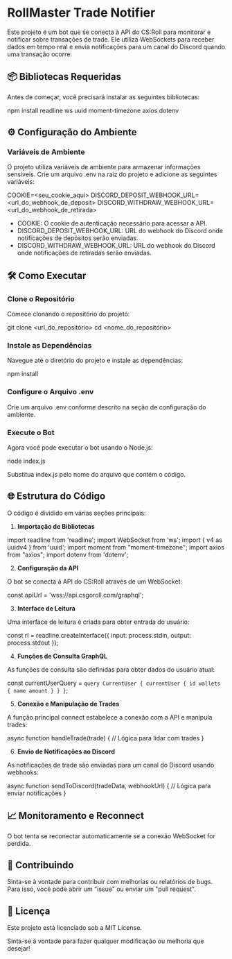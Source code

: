 # RollMaster Trade Notifier

Este projeto é um bot que se conecta à API do CS:Roll para monitorar e notificar sobre transações de trade. Ele utiliza WebSockets para receber dados em tempo real e envia notificações para um canal do Discord quando uma transação ocorre.

## 📦 Bibliotecas Requeridas

Antes de começar, você precisará instalar as seguintes bibliotecas:

npm install readline ws uuid moment-timezone axios dotenv

## ⚙️ Configuração do Ambiente

### Variáveis de Ambiente

O projeto utiliza variáveis de ambiente para armazenar informações sensíveis. Crie um arquivo .env na raiz do projeto e adicione as seguintes variáveis:

COOKIE=<seu_cookie_aqui>
DISCORD_DEPOSIT_WEBHOOK_URL=<url_do_webhook_de_deposit>
DISCORD_WITHDRAW_WEBHOOK_URL=<url_do_webhook_de_retirada>

- COOKIE: O cookie de autenticação necessário para acessar a API.
- DISCORD_DEPOSIT_WEBHOOK_URL: URL do webhook do Discord onde notificações de depósitos serão enviadas.
- DISCORD_WITHDRAW_WEBHOOK_URL: URL do webhook do Discord onde notificações de retiradas serão enviadas.

## 🛠️ Como Executar

### Clone o Repositório

Comece clonando o repositório do projeto:

git clone <url_do_repositório>
cd <nome_do_repositório>

### Instale as Dependências

Navegue até o diretório do projeto e instale as dependências:

npm install

### Configure o Arquivo .env

Crie um arquivo .env conforme descrito na seção de configuração do ambiente.

### Execute o Bot

Agora você pode executar o bot usando o Node.js:

node index.js

Substitua index.js pelo nome do arquivo que contém o código.

## 🌐 Estrutura do Código

O código é dividido em várias seções principais:

1. **Importação de Bibliotecas**

import readline from 'readline';
import WebSocket from 'ws';
import { v4 as uuidv4 } from 'uuid';
import moment from "moment-timezone";
import axios from "axios";
import dotenv from 'dotenv';

2. **Configuração da API**

O bot se conecta à API do CS:Roll através de um WebSocket:

const apiUrl = 'wss://api.csgoroll.com/graphql';

3. **Interface de Leitura**

Uma interface de leitura é criada para obter entrada do usuário:

const rl = readline.createInterface({
  input: process.stdin,
  output: process.stdout
});

4. **Funções de Consulta GraphQL**

As funções de consulta são definidas para obter dados do usuário atual:

const currentUserQuery = `
  query CurrentUser {
    currentUser {
      id
      wallets {
        name
        amount
      }
    }
  }
`;

5. **Conexão e Manipulação de Trades**

A função principal connect estabelece a conexão com a API e manipula trades:

async function handleTrade(trade) {
  // Lógica para lidar com trades
}

6. **Envio de Notificações ao Discord**

As notificações de trade são enviadas para um canal do Discord usando webhooks:

async function sendToDiscord(tradeData, webhookUrl) {
  // Lógica para enviar notificações
}

## 📈 Monitoramento e Reconnect

O bot tenta se reconectar automaticamente se a conexão WebSocket for perdida.

## 🚀 Contribuindo

Sinta-se à vontade para contribuir com melhorias ou relatórios de bugs. Para isso, você pode abrir um "issue" ou enviar um "pull request".

## 📜 Licença

Este projeto está licenciado sob a MIT License.

Sinta-se à vontade para fazer qualquer modificação ou melhoria que desejar!
